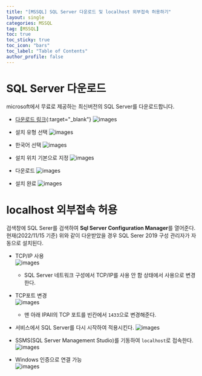```yaml
---
title: "[MSSQL] SQL Server 다운로드 및 localhost 외부접속 허용하기"
layout: single
categories: MSSQL
tag: [MSSQL]
toc: true
toc_sticky: true
toc_icon: "bars"
toc_label: "Table of Contents"
author_profile: false
---
```


# SQL Server 다운로드
microsoft에서 무료로 제공하는 최신버전의 SQL Server를 다운로드합니다.

- [다운로드 링크](https://www.microsoft.com/ko-kr/sql-server/sql-server-downloads){:target="_blank"}
![images](/images/2022-11-15-mssql/mssql-download1.png)

- 설치 유형 선택
![images](/images/2022-11-15-mssql/mssql-download2.png)

- 한국어 선택
![images](/images/2022-11-15-mssql/mssql-download3.png)

- 설치 위치 기본으로 지정
![images](/images/2022-11-15-mssql/mssql-download4.png)

- 다운로드
![images](/images/2022-11-15-mssql/mssql-download5.png)

- 설치 완료
![images](/images/2022-11-15-mssql/mssql-download6.png)

# localhost 외부접속 허용
검색창에 SQL Serer를 검색하여 **Sql Server Configuration Manager**를 열어준다.  
현재(2022/11/15 기준) 위와 같이 다운받았을 경우 SQL Serer 2019 구성 관리자가 자동으로 설치된다.

- TCP/IP 사용  
![images](/images/2022-11-15-mssql/sql-server1.png)
  - SQL Server 네트워크 구성에서 TCP/IP를 사용 안 함 상태에서 사용으로 변경한다.

- TCP포트 변경  
![images](/images/2022-11-15-mssql/sql-server2.png)
  - 맨 아래 IPAII의 TCP 포트를 빈칸에서 `1433`으로 변경해준다.

- 서비스에서 SQL Server를 다시 시작하여 적용시킨다.
![images](/images/2022-11-15-mssql/sql-server3.png)

- SSMS(SQL Server Management Studio)를 기동하여 `localhost`로 접속한다.
![images](/images/2022-11-15-mssql/sql-server5.png)

- Windows 인증으로 연결 가능  
![images](/images/2022-11-15-mssql/sql-server4.png)
